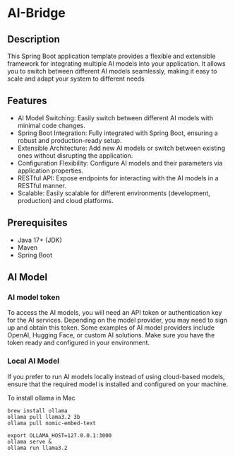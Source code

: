# AI-Bridge

## Description
This Spring Boot application template provides a flexible and extensible framework for integrating multiple AI models into your application. It allows you to switch between different AI models seamlessly, making it easy to scale and adapt your system to different needs

## Features
- AI Model Switching: Easily switch between different AI models with minimal code changes.
- Spring Boot Integration: Fully integrated with Spring Boot, ensuring a robust and production-ready setup.
- Extensible Architecture: Add new AI models or switch between existing ones without disrupting the application.
- Configuration Flexibility: Configure AI models and their parameters via application properties.
- RESTful API: Expose endpoints for interacting with the AI models in a RESTful manner.
- Scalable: Easily scalable for different environments (development, production) and cloud platforms.

## Prerequisites
- Java 17+ (JDK)
- Maven
- Spring Boot

## AI Model
### AI model token
To access the AI models, you will need an API token or authentication key for the AI services. Depending on the model provider, you may need to sign up and obtain this token. Some examples of AI model providers include OpenAI, Hugging Face, or custom AI solutions. Make sure you have the token ready and configured in your environment.
### Local AI Model
If you prefer to run AI models locally instead of using cloud-based models, ensure that the required model is installed and configured on your machine.

To install ollama in Mac
```
brew install ollama
ollama pull llama3.2 3b
ollama pull nomic-embed-text

export OLLAMA_HOST=127.0.0.1:3000
ollama serve &
ollama run llama3.2
```

